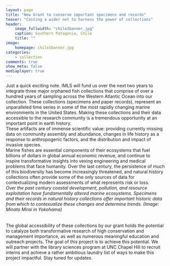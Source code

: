 ```yaml
---
layout: page
title: "New Grant to conserve important specimens and records"
teaser: "Casting a wider net to harness the power of collections"
header:
    image_fullwidth: "chile1banner.jpg"
    caption: Southern Patagonia, Chile 
    title: ""
image:
    homepage: chile1banner.jpg
categories:
    - collection
comments: true
show_meta: false
mediaplayer: true
---
```

 
Just a quick exciting note. IMLS will fund us over the next two years to integrate three major orphaned fish collections that comprise of over a hundred years of sampling across the Western Atlantic Ocean into our collection. These collections (specimens and paper records), represent an unparalleled time series in some of the most rapidly changing marine environments in the United States. Making these collections and their data accessible to the research community is a tremendous opportunity at an important point in earth history.
<br>These artifacts are of immense scientific value: providing currently missing data on community assembly and abundance, changes in life history as a response to anthropogenic factors, and the distribution and impact of invasive species. 
<br>Marine fishes are essential components of their ecosystems that fuel billions of dollars
in global annual economic revenue, and continue to inspire transformative insights into vexing engineering and medical problems that face humanity. Over the last century, the persistence of much of this biodiversity has become increasingly threatened, and natural history collections often provide some of the only sources of data for contextualizing modern assessments of what represents risk or loss.
<br>
<img class="b30" src="http://carolinafishes.github.io/images/Yokohama.jpg" alt=""><em>Over the past century coastal development, pollution, and resource exploitation have fundamentally altered marine ecosystems. Specimens and their records in natural history collections offer important historic data from which to contexualize these changes and determine trends. (Image: Minato Mirai in Yokohama) </em>
<br>
<br>
<br> The global accessibility of these collections by our grant holds the potential to catalyze both transformative research of high conservation and management importance, as well as numerous
meaningful education and outreach projects. The goal of this project is to achieve this potential. We will partner with the library sciences program at UNC Chapel Hill to recruit interns and achieve a rather ambitious laundry list of ways to make this project impactful. Stay tuned for updates.  



